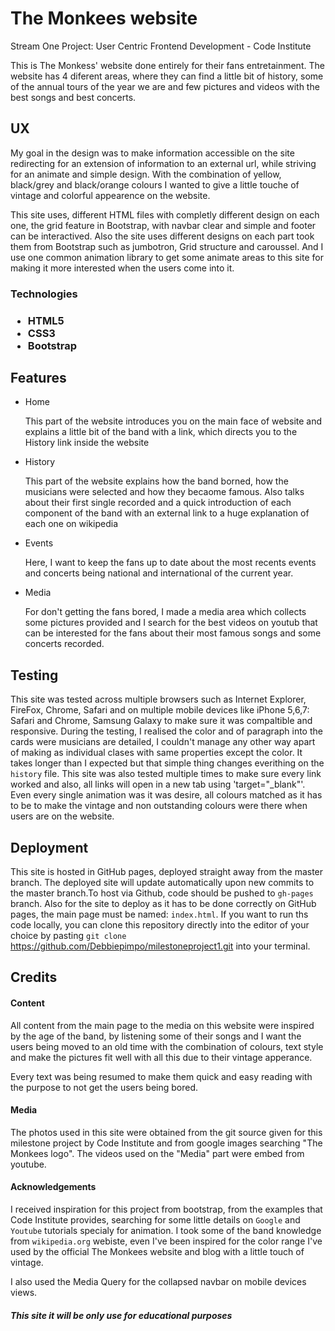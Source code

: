 

   <h1>The Monkees website</h1>

Stream One Project: User Centric Frontend Development - Code Institute

This is The Monkess' website done entirely for their fans entretainment. The website has 4 diferent areas, where they can find a little bit of history, 
some of the annual tours of the year we are and few pictures and videos with the best songs and best concerts.



<h2>UX</h2>

My goal in the design was to make information accessible on the site redirecting for an extension of information to an external url, while striving for
an animate and simple design. With the combination of yellow, black/grey and black/orange colours I wanted to give a little touche of vintage and colorful appearence on the
website.

This site uses, different HTML files with completly different design on each one, the grid feature in Bootstrap, with navbar clear and simple and footer can be interactived.
Also the site uses different designs on each part took them from Bootstrap such as jumbotron, Grid structure and caroussel. And I use one common animation library to get some 
animate areas to this site for making it more interested when the users come into it.

<h3>Technologies<h3>

<ul>
<li> HTML5 </li>
<li> CSS3 </li>
<li> Bootstrap </li>

</ul>

<h2>Features</h3>

<ul>
<li> Home </li>
    <p>This part of the website introduces you on the main face of website and explains a little bit of the band with a link, which directs you 
    to the History link inside the website </p>
<li> History </li>
    <p>This part of the website explains how the band borned, how the musicians were selected and how they becaome famous. Also talks about their
    first single recorded and a quick introduction of each component of the band with an external link to a huge explanation of each one on wikipedia</p>
<li> Events </li>
    <p>Here, I want to keep the fans up to date about the most recents events and concerts being national and international of the current year.</p>
<li> Media </li>
    <p>For don't getting the fans bored, I made a media area which collects some pictures provided and I search for the best videos on youtub that can be 
    interested for the fans about their most famous songs and some concerts recorded.</p>

</ul>


<h2>Testing</h2>

This site was tested across multiple browsers such as Internet Explorer, FireFox, Chrome, Safari and on multiple mobile devices like iPhone 5,6,7: Safari and Chrome, Samsung Galaxy
to make sure it was compaltible and responsive. During the testing, I realised the color and of paragraph into the cards were musicians are detailed, I couldn't manage any other way 
apart of making as individual clases  with same properties except the color. It takes longer than I expected but that simple thing changes everithing on the `history` file.
This site was also tested multiple times to make sure every link worked and also, all links will open in a new tab using 'target="_blank"'.
Even every single animation was it was desire, all colours matched as it has to be to make the vintage and non outstanding colours were there when users are on the website.

<h2>Deployment</h2>

This site is hosted in GitHub pages, deployed straight away from the master branch.
The deployed site will update automatically upon new commits to the master branch.To host via Github, code should be pushed to `gh-pages` branch.
Also for the site to deploy as it has to be done correctly on GitHub pages, the main page must be named:  `index.html`.
If you want to run ths code locally, you can clone this repository directly into the editor of your choice by pasting `git clone`
https://github.com/Debbiepimpo/milestoneproject1.git into your terminal.


<h2>Credits</h2>

<h4>Content</h4>

All content from the main page to the media on this website were inspired by the age of the band, by listening some of their songs and I want the users being moved to an old
time with the combination of colours, text style and make the pictures fit well with all this due to their vintage apperance.

Every text was being resumed to make them quick and easy reading with the purpose to not get the users being bored.

<h4>Media</h4>

The photos used in this site were obtained from the git source given for this milestone project by Code Institute and from google images searching "The Monkees logo".
The videos used on the "Media" part were embed from youtube.

<h4>Acknowledgements</h4>

I received inspiration for this project from bootstrap, from the examples that Code Institute provides, searching for some little details on `Google`
and `Youtube` tutorials specialy for animation. I took some of the band knowledge from `wikipedia.org` webiste, even I've been inspired for the color range
I've used by the official The Monkees website and blog with a little touch of vintage.

I also used the Media Query for the collapsed navbar on mobile devices views.


<h5>This site it will be only use for educational purposes</h5>
